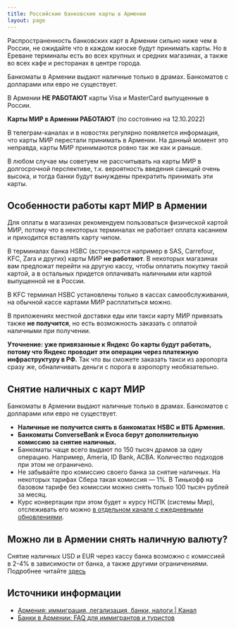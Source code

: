 ```yaml
---
title: Российские банковские карты в Армении
layout: page
---
```


Распространенность банковских карт в Армении сильно ниже чем в России, не ожидайте что в каждом киоске будут принимать карты.
Но в Ереване терминалы есть во всех крупных и средних магазинах, а также во всех кафе и ресторанах в центре города.

Банкоматы в Армении выдают наличные только в драмах. Банкоматов с долларами или евро не существует.

В Армении **НЕ РАБОТАЮТ** карты Visa и MasterCard выпущенные в России.

**Карты МИР в Армении РАБОТАЮТ** (по состоянию на 12.10.2022)

В телеграм-каналах и в новостях регулярно появляется информация, что карты МИР перестали принимать в Армении.
На данный момент это неправда, карты МИР принимаются ровно так же как и раньше.

В любом случае мы советуем не рассчитывать на карты МИР в долгосрочной перспективе, т.к. вероятность введения санкций
очень высока, и тогда банки будут вынуждены прекратить принимать эти карты.

## Особенности работы карт МИР в Армении

Для оплаты в магазинах рекомендуем пользоваться физической картой МИР, потому что в некоторых терминалах не работает
оплата касанием и приходится вставлять карту чипом.

В терминалах банка HSBC (встречаются например в SAS, Carrefour, KFC, Zara и других) карты
МИР **не работают**. В некоторых магазинах вам предложат перейти на другую кассу, чтобы оплатить покупку такой картой,
а в остальных придется оплачивать наличными или картой выпущенной не в России.

В KFC терминал HSBC установлены только в кассах самообслуживания, на обычной кассе картами МИР расплатиться можно.

В приложениях местной доставки еды или такси карту МИР привязать также **не получится**, но есть возможность заказать
с оплатой наличными при получении.

**Уточнение: уже привязанные к Яндекс Go карты будут работать, потому что Яндекс проводит эти операции через платежную
инфраструктуру в РФ.** Так что вы сможете заказать такси из аэропорта сразу же, обналичивать деньги с порога в аэропорту
необязательно.

## Снятие наличных с карт МИР

Банкоматы в Армении выдают наличные только в драмах. Банкоматов с долларами или евро не существует.

- **Наличные не получится снять в банкоматах HSBC и ВТБ Армения.**
- **Банкоматы ConverseBank и Evoca берут дополнительную комиссию за снятие наличных.**
- Банкоматы чаще всего выдают по 150 тысяч драмов за одну операцию. Например, Ameria, ID Bank, ACBA. Количество подходов при этом не ограничено.
- Не забывайте про комиссию своего банка за снятие наличных. На некоторых тарифах Сбера такая комиссия — 1%. В Тинькофф на базовом тарифе без комиссии можно снять только 100 тысяч рублей за месяц.
- Курс конвертации при этом будет ≈ курсу НСПК (системы Мир), отслеживать его можно [в отдельном канале с ежедневными обновлениями](https://t.me/armeniaCurrency).

## Можно ли в Армении снять наличную валюту?

Снятие наличных USD и EUR через кассу банка возможно с комиссией в 2-4% в зависимости от банка, а также другими ограничениями.
Подробнее читайте [здесь](https://docs.google.com/document/d/10ChXMUn6TXN9WgtExoJJAofohxV0BBM9iuhe1IX-zGk/edit#heading=h.3g09c8lbb0fb)

## Источники информации

- [Армения: иммиграция, легализация, банки, налоги \| Канал](https://t.me/am_banking_and_residency)
- [Банки в Армении: FAQ для иммигрантов и туристов](https://docs.google.com/document/d/10ChXMUn6TXN9WgtExoJJAofohxV0BBM9iuhe1IX-zGk/edit#heading=h.3g09c8lbb0fb)
